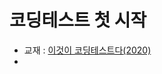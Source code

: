 # 코딩테스트 첫 시작
* 교재 : [이것이 코딩테스트다(2020)](https://www.coupang.com/vp/products/1916359541?itemId=3253639166&vendorItemId=71240711151&src=1042503&spec=10304982&addtag=400&ctag=1916359541&lptag=10304982I3253639166&itime=20211119114446&pageType=PRODUCT&pageValue=1916359541&wPcid=16255339804488722614658&wRef=&wTime=20211119114446&redirect=landing&gclid=Cj0KCQiAkNiMBhCxARIsAIDDKNWsw76TyN1OOgPzleeVdFoG4h7n8138GoPAPwBzqrlBWXSUOEyWlOcaApWEEALw_wcB&campaignid=&adgroupid=&isAddedCart=)
* 
